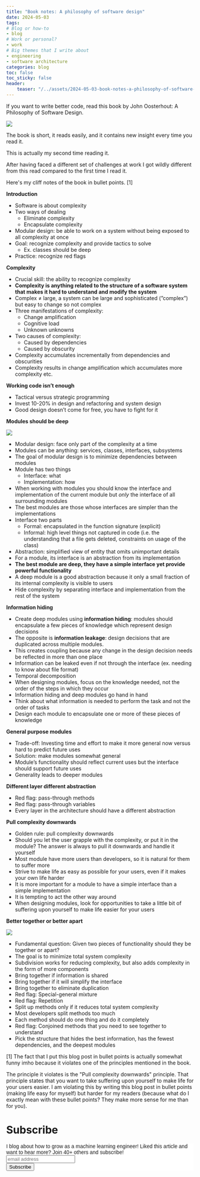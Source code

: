 ```yaml
---
title: "Book notes: A philosophy of software design"
date: 2024-05-03
tags:
# Blog or how-to
- blog
# Work or personal?
- work
# Big themes that I write about
- engineering
- software architecture
categories: blog
toc: false
toc_sticky: false
header:
    teaser: "/../assets/2024-05-03-book-notes-a-philosophy-of-software-design/thumbnail.png"
---
```

<!-- ctrl + alt + v -->

<!-- Checklist:
Title = insight
Interesting 1st sentence
Short and concise -->

If you want to write better code, read this book by John Oosterhout: A Philosophy of Software Design.

![](/../assets/2024-05-03-book-notes-a-philosophy-of-software-design/2024-05-03-14-12-53.png)

The book is short, it reads easily, and it contains new insight every time you read it. 

This is actually my second time reading it. 

After having faced a different set of challenges at work I got wildly different from this read compared to the first time I read it. 

Here's my cliff notes of the book in bullet points. [1]

**Introduction**

- Software is about complexity
- Two ways of dealing
    - Eliminate complexity
    - Encapsulate complexity
- Modular design: be able to work on a system without being exposed to all complexity at once
- Goal: recognize complexity and provide tactics to solve
    - Ex. classes should be deep
- Practice: recognize red flags

**Complexity**

- Crucial skill: the ability to recognize complexity
- **Complexity is anything related to the structure of a software system that makes it hard to understand and modify the system**
- Complex ≠ large, a system can be large and sophisticated (”complex”)  but easy to change so not complex
- Three manifestations of complexity:
    - Change amplification
    - Cognitive load
    - Unknown unknowns
- Two causes of complexity:
    - Caused by dependencies
    - Caused by obscurity
- Complexity accumulates incrementally from dependencies and obscurities
- Complexity results in change amplification which accumulates more complexity etc.

**Working code isn’t enough**

- Tactical versus strategic programming
- Invest 10-20% in design and refactoring and system design
- Good design doesn’t come for free, you have to fight for it

**Modules should be deep**

![](/../assets/2024-05-03-book-notes-a-philosophy-of-software-design/2024-05-03-14-24-08.png)

- Modular design: face only part of the complexity at a time
- Modules can be anything: services, classes, interfaces, subsystems
- The goal of modular design is to minimize dependencies between modules
- Module has two things
    - Interface: what
    - Implementation: how
- When working with modules you should know the interface and implementation of the current module but *only* the interface of all surrounding modules
- The best modules are those whose interfaces are simpler than the implementations
- Interface two parts
    - Formal: encapsulated in the function signature (explicit)
    - Informal: high level things not captured in code (i.e. the understanding that a file gets deleted, constraints on usage of the class)
- Abstraction: simplified view of entity that omits unimportant details
- For a module, its interface is an abstraction from its implementation
- **The best module are deep, they have a simple interface yet provide powerful functionality**
- A deep module is a good abstraction because it only a small fraction of its internal complexity is visible to users
- Hide complexity by separating interface and implementation from the rest of the system

**Information hiding**

- Create deep modules using **information hiding**: modules should encapsulate a few pieces of knowledge which represent design decisions
- The opposite is **information leakage**: design decisions that are duplicated across multiple modules.
- This creates coupling because any change in the design decision needs be reflected in more than one place
- Information can be leaked even if not through the interface (ex. needing to know about file format)
- Temporal decomposition
- When designing modules, focus on the knowledge needed, not the order of the steps in which they occur
- Information hiding and deep modules go hand in hand
- Think about what information is needed to perform the task and not the order of tasks
- Design each module to encapsulate one or more of these pieces of knowledge

**General purpose modules**

- Trade-off: Investing time and effort to make it more general now versus hard to predict future uses
- Solution: make modules somewhat general
- Module’s functionality should reflect current uses but the interface should support future uses
- Generality leads to deeper modules

**Different layer different abstraction**

- Red flag: pass-through methods
- Red flag: pass-through variables
- Every layer in the architecture should have a different abstraction

**Pull complexity downwards**

- Golden rule: pull complexity downwards
- Should you let the user grapple with the complexity, or put it in the module? The answer is always to pull it downwards and handle it yourself
- Most module have more users than developers, so it is natural for them to suffer more
- Strive to make life as easy as possible for your users, even if it makes your own life harder
- It is more important for a module to have a simple interface than a simple implementation
- It is tempting to act the other way around
- When designing modules, look for opportunities to take a little bit of suffering upon yourself to make life easier for your users

**Better together or better apart**

![](/../assets/2024-05-03-book-notes-a-philosophy-of-software-design/2024-05-03-14-23-50.png)

- Fundamental question: Given two pieces of functionality should they be together or apart?
- The goal is to minimize total system complexity
- Subdivision works for reducing complexity, but also adds complexity in the form of more components
- Bring together if information is shared
- Bring together if it will simplify the interface
- Bring together to eliminate duplication
- Red flag: Special-general mixture
- Red flag: Repetition
- Split up methods only if it reduces total system complexity
- Most developers split methods too much
- Each method should do one thing and do it completely
- Red flag: Conjoined methods that you need to see together to understand
- Pick the structure that hides the best information, has the fewest dependencies, and the deepest modules

[1] The fact that I put this blog post in bullet points is actually somewhat funny imho because it violates one of the principles mentioned in the book. 

The principle it violates is the "Pull complexity downwards" principle. That principle states that you want to take suffering upon yourself to make life for your users easier. I am violating this by writing this blog post in bullet points (making life easy for myself) but harder for my readers (because what do I exactly mean with these bullet points? They make more sense for me than for you). 

# Subscribe

<!-- Begin Mailchimp Signup Form -->
<link href="//cdn-images.mailchimp.com/embedcode/horizontal-slim-10_7.css" rel="stylesheet" type="text/css">
<style type="text/css">
#mc_embed_signup{background:#fff; clear:left; font:14px Helvetica,Arial,sans-serif; width:100%;}
/* Add your own Mailchimp form style overrides in your site stylesheet or in this style block.
    We recommend moving this block and the preceding CSS link to the HEAD of your HTML file. */
</style>
<div id="mc_embed_signup">
<form action="https://gmail.us3.list-manage.com/subscribe/post?u=92fe86c389878585bc87837e8&amp;id=50543deff9" method="post" id="mc-embedded-subscribe-form" name="mc-embedded-subscribe-form" class="validate" target="_blank" novalidate>
    <div id="mc_embed_signup_scroll">
<label for="mce-EMAIL">I blog about how to grow as a machine learning engineer! Liked this article and want to hear more? Join 40+ others and subscribe!</label>
<input type="email" value="" name="EMAIL" class="email" id="mce-EMAIL" placeholder="email address" required>
    <!-- real people should not fill this in and expect good things - do not remove this or risk form bot signups-->
    <div style="position: absolute; left: -5000px;" aria-hidden="true"><input type="text" name="b_92fe86c389878585bc87837e8_50543deff9" tabindex="-1" value=""></div>
    <div class="clear"><input type="submit" value="Subscribe" name="subscribe" id="mc-embedded-subscribe" class="button"></div>
    </div>
</form>
</div>
<!--End mc_embed_signup-->
    